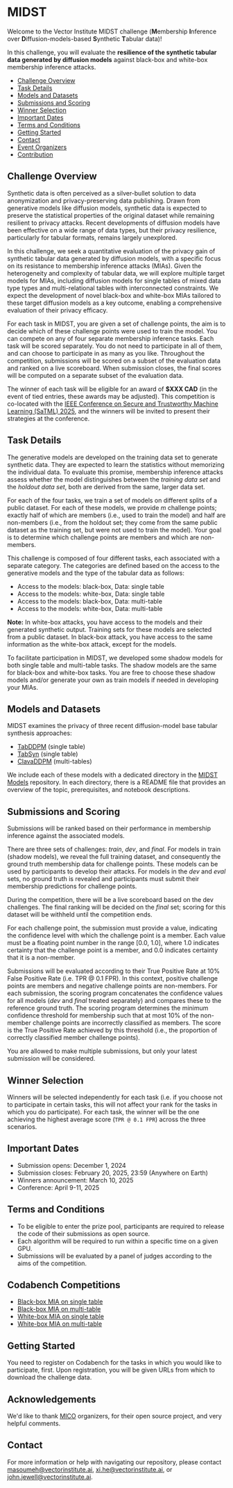 
# MIDST

Welcome to the Vector Institute MIDST challenge (**M**embership **I**nference over **D**iffusion-models-based **S**ynthetic **T**abular data)! 

In this challenge, you will evaluate the **resilience of the synthetic tabular data generated by diffusion models** against black-box and white-box membership inference attacks.

* [Challenge Overview](#challenge-overview)
* [Task Details](#task-details)
* [Models and Datasets](#models-and-datasets)
* [Submissions and Scoring](#submissions-and-scoring)
* [Winner Selection](#winner-selection)
* [Important Dates](#important-dates)
* [Terms and Conditions](#terms-and-conditions)
* [Getting Started](#getting-started)
* [Contact](#contact)
* [Event Organizers](#event-organizers)
* [Contribution](#contribution)

## Challenge Overview

Synthetic data is often perceived as a silver-bullet solution to data anonymization and privacy-preserving data publishing. Drawn from generative models like diffusion models, synthetic data is expected to preserve the statistical properties of the original dataset while remaining resilient to privacy attacks. Recent developments of diffusion models have been effective on a wide range of data types, but their privacy resilience, particularly for tabular formats, remains largely unexplored. 

In this challenge, we seek a quantitative evaluation of the privacy gain of synthetic tabular data generated by diffusion models, with a specific focus on its resistance to membership inference attacks (MIAs). Given the heterogeneity and complexity of tabular data, we will explore multiple target models for MIAs, including diffusion models for single tables of mixed data type types and multi-relational tables with interconnected constraints. We expect the development of novel black-box and white-box MIAs tailored to these target diffusion models as a key outcome, enabling a comprehensive evaluation of their privacy efficacy. 

For each task in MIDST, you are given a set of challenge points, the aim is to decide which of these challenge points were used to train the model. You can compete on any of four separate membership inference tasks. Each task will be scored separately. You do not need to participate in all of them, and can choose to participate in as many as you like. Throughout the competition, submissions will be scored on a subset of the evaluation data and ranked on a live scoreboard. When submission closes, the final scores will be computed on a separate subset of the evaluation data. 

The winner of each task will be eligible for an award of **$XXX CAD** (in the event of tied entries, these awards may be adjusted).
This competition is co-located with the [IEEE Conference on Secure and Trustworthy Machine Learning (SaTML) 2025](https://satml.org/), and the winners will be invited to present their strategies at the conference.

## Task Details

The generative models are developed on the training data set to generate synthetic data. They are expected to learn the statistics without memorizing the individual data. To evaluate this promise, membership inference attacks assess whether the model distinguishes between the _training data set_ and the _holdout data set_, both are derived from the same, larger data set. 

For each of the four tasks, we train a set of models on different splits of a public dataset. For each of these models, we provide _m_ challenge points; exactly half of which are members (i.e., used to train the model) and half are non-members (i.e., from the holdout set; they come from the same public dataset as the training set, but were not used to train the model). Your goal is to determine which challenge points are members and which are non-members.

This challenge is composed of four different tasks, each associated with a separate category. The categories are defined based on the access to the generative models and the type of the tabular data as follows:
- Access to the models: black-box, Data: single table
- Access to the models: white-box, Data: single table
- Access to the models: black-box, Data: multi-table
- Access to the models: white-box, Data: multi-table

**Note:** In white-box attacks, you have access to the models and their generated synthetic output. Training sets for these models are selected from a public dataset. In black-box attack, you have access to the same information as the white-box attack, except for the models.

To facilitate participation in MIDST, we developed some shadow models for both single table and multi-table tasks. The shadow models are the same for black-box and white-box tasks. You are free to choose these shadow models and/or generate your own as train models if needed in developing your MIAs. 

## Models and Datasets

MIDST examines the privacy of three recent diffusion-model base tabular synthesis approaches:
- [TabDDPM](https://proceedings.mlr.press/v202/kotelnikov23a.html) (single table)
- [TabSyn](https://iclr.cc/virtual/2024/oral/19792) (single table)
- [ClavaDDPM](https://nips.cc/virtual/2024/poster/94627) (multi-tables)
  
We include each of these models with a dedicated directory in the [MIDST Models](https://github.com/VectorInstitute/MIDSTModels) repository. In each directory, there is a README file that provides an overview of the topic, prerequisites, and notebook descriptions.

## Submissions and Scoring

Submissions will be ranked based on their performance in membership inference against the associated models.

There are three sets of challenges: _train_, _dev_, and _final_. For models in train (shadow models), we reveal the full training dataset, and consequently the ground truth membership data for challenge points. These models can be used by participants to develop their attacks. For models in the _dev_ and _eval_ sets, no ground truth is revealed and participants must submit their membership predictions for challenge points.

During the competition, there will be a live scoreboard based on the dev challenges. The final ranking will be decided on the _final_ set; scoring for this dataset will be withheld until the competition ends.

For each challenge point, the submission must provide a value, indicating the confidence level with which the challenge point is a member. Each value must be a floating point number in the range [0.0, 1.0], where 1.0 indicates certainty that the challenge point is a member, and 0.0 indicates certainty that it is a non-member.

Submissions will be evaluated according to their True Positive Rate at 10% False Positive Rate (i.e. TPR @ 0.1 FPR). In this context, positive challenge points are members and negative challenge points are non-members. For each submission, the scoring program concatenates the confidence values for all models (_dev_ and _final_ treated separately) and compares these to the reference ground truth. The scoring program determines the minimum confidence threshold for membership such that at most 10% of the non-member challenge points are incorrectly classified as members. The score is the True Positive Rate achieved by this threshold (i.e., the proportion of correctly classified member challenge points). 

You are allowed to make multiple submissions, but only your latest submission will be considered. 
## Winner Selection

Winners will be selected independently for each task (i.e. if you choose not to participate in certain tasks, this will not affect your rank for the tasks in which you do participate). For each task, the winner will be the one achieving the highest average score (`TPR @ 0.1 FPR`) across the three scenarios.

## Important Dates

- Submission opens: December 1, 2024
- Submission closes: February 20, 2025, 23:59 (Anywhere on Earth)
- Winners announcement: March 10, 2025
- Conference: April 9-11, 2025
  
## Terms and Conditions
- To be eligible to enter the prize pool, participants are required to release the code of their submissions as open source.
- Each algorithm will be required to run within a specific time on a given GPU.
- Submissions will be evaluated by a panel of judges according to the aims of the competition.

## Codabench Competitions

- [Black-box MIA on single table](https://...)
- [Black-box MIA on multi-table](https://...)
- [White-box MIA on single table](https://...)
- [White-box MIA on multi-table](https://...)

## Getting Started
You need to register on Codabench for the tasks in which you would like to participate, first. Upon registration, you will be given URLs from which to download the challenge data.

## Acknowledgements 
We'd like to thank [MICO](https://github.com/microsoft/MICO) organizers, for their open source project, and very helpful comments. 

## Contact
For more information or help with navigating our repository, please contact masoumeh@vectorinstitute.ai, xi.he@vectorinstitute.ai, or john.jewell@vectorinstitute.ai.

